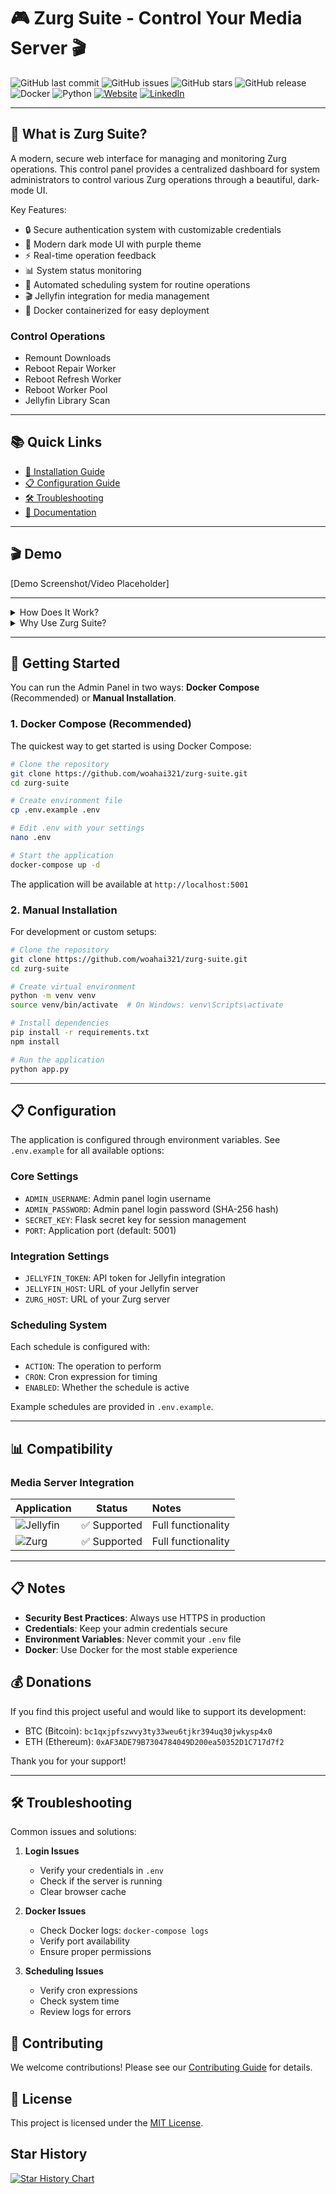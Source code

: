 # 🎮 Zurg Suite - Control Your Media Server 🎬

![GitHub last commit](https://img.shields.io/github/last-commit/woahai321/zurg-suite?style=for-the-badge&logo=github)
![GitHub issues](https://img.shields.io/github/issues/woahai321/zurg-suite?style=for-the-badge&logo=github)
![GitHub stars](https://img.shields.io/github/stars/woahai321/zurg-suite?style=for-the-badge&logo=github)
![GitHub release](https://img.shields.io/github/v/release/woahai321/zurg-suite?style=for-the-badge&logo=github)
![Docker](https://img.shields.io/badge/Docker-ready-blue?style=for-the-badge&logo=docker)
![Python](https://img.shields.io/badge/Python-3.8%2B-blue?style=for-the-badge&logo=python)
[![Website](https://img.shields.io/badge/Website-soluify.com-blue?style=for-the-badge&logo=data:image/png;base64,iVBORw0KGgoAAAANSUhEUgAAABAAAAAQCAYAAAAf8/9hAAAACXBIWXMAAAsTAAALEwEAmpwYAAABKElEQVQ4jZXTMUoDQRQG4C+7YmFhYSHYWFgIHkAQPICFhYcQBEEQxGNYWHgIC0H0BsELWFhYWAQLC2GzxSzsLrOz2f0hMDDvzXvfzLz3ZkopKKMxxrjHJc7wjjd0UgpfZRYVgbM4P2AevZzEHlZwiU5KYa8QmMUNtnCMh5TCqCR0jgF6eEQfq1jHFfbRxHFKYVQQWMQIZxjGehObeEUH7ZTCJCcYx2Ub99jGEEtYwDnWsIk2LlIK/ZzALK7RwlKsPWMppfAc/m+0UwrTnKCBHt7iZnlp5/GCVkrhKyd4wg5WYv6NTkrhNSdoRd0b2Cg0z0dOcIj9uHnePG/+t/k3wR/kyUNUdQE+UAAAAABJRU5ErkJgg==)](https://soluify.com/)
[![LinkedIn](https://img.shields.io/badge/LinkedIn-blue?style=for-the-badge&logo=linkedin)](https://www.linkedin.com/company/soluify)

---

## 🚀 What is Zurg Suite?

A modern, secure web interface for managing and monitoring Zurg operations. This control panel provides a centralized dashboard for system administrators to control various Zurg operations through a beautiful, dark-mode UI.

Key Features:

- 🔒 Secure authentication system with customizable credentials
- 🌙 Modern dark mode UI with purple theme
- ⚡ Real-time operation feedback
- 📊 System status monitoring
- 🔄 Automated scheduling system for routine operations
- 🎬 Jellyfin integration for media management
- 🐳 Docker containerized for easy deployment

### Control Operations

- Remount Downloads
- Reboot Repair Worker
- Reboot Refresh Worker
- Reboot Worker Pool
- Jellyfin Library Scan

---

## 📚 Quick Links

- [🚀 Installation Guide](#-getting-started)
- [📋 Configuration Guide](#-configuration)
- [🛠️ Troubleshooting](#-troubleshooting)
- [📖 Documentation](docs/)

---

## 🎬 Demo

[Demo Screenshot/Video Placeholder]

---

<details>
<summary>How Does It Work?</summary>

The Zurg Suite provides a centralized interface for managing your Zurg operations:

#### 1. **Secure Authentication**

The panel uses a secure authentication system with SHA-256 password hashing and session management.

#### 2. **Operation Control**

Users can perform various operations through the web interface:
- Remount downloads
- Reboot workers
- Scan Jellyfin libraries
- Monitor system status

#### 3. **Automated Scheduling**

The panel includes a flexible scheduling system for routine operations:
- Configure multiple schedules
- Set custom intervals using cron expressions
- Enable/disable schedules as needed
</details>

<details>
<summary>Why Use Zurg Suite?</summary>

- **Centralized Control**: Manage all Zurg operations from one interface
- **Automated Tasks**: Set up scheduled operations for routine maintenance
- **Real-time Monitoring**: Track system status and operation results
- **Secure Access**: Protected by authentication and HTTPS support
- **Easy Deployment**: Simple setup with Docker
</details>

---

## 🚀 Getting Started

You can run the Admin Panel in two ways: **Docker Compose** (Recommended) or **Manual Installation**.

### 1. **Docker Compose** (Recommended)

The quickest way to get started is using Docker Compose:

```bash
# Clone the repository
git clone https://github.com/woahai321/zurg-suite.git
cd zurg-suite

# Create environment file
cp .env.example .env

# Edit .env with your settings
nano .env

# Start the application
docker-compose up -d
```

The application will be available at `http://localhost:5001`

### 2. **Manual Installation**

For development or custom setups:

```bash
# Clone the repository
git clone https://github.com/woahai321/zurg-suite.git
cd zurg-suite

# Create virtual environment
python -m venv venv
source venv/bin/activate  # On Windows: venv\Scripts\activate

# Install dependencies
pip install -r requirements.txt
npm install

# Run the application
python app.py
```

---

## 📋 Configuration

The application is configured through environment variables. See `.env.example` for all available options:

### Core Settings
- `ADMIN_USERNAME`: Admin panel login username
- `ADMIN_PASSWORD`: Admin panel login password (SHA-256 hash)
- `SECRET_KEY`: Flask secret key for session management
- `PORT`: Application port (default: 5001)

### Integration Settings
- `JELLYFIN_TOKEN`: API token for Jellyfin integration
- `JELLYFIN_HOST`: URL of your Jellyfin server
- `ZURG_HOST`: URL of your Zurg server

### Scheduling System
Each schedule is configured with:
- `ACTION`: The operation to perform
- `CRON`: Cron expression for timing
- `ENABLED`: Whether the schedule is active

Example schedules are provided in `.env.example`.

---

## 📊 Compatibility

### Media Server Integration

| Application | Status | Notes |
|:------------|:------:|:------|
| ![Jellyfin](https://img.shields.io/badge/Jellyfin-10.8.0+-blue?style=for-the-badge&logo=jellyfin) | ✅ Supported | Full functionality |
| ![Zurg](https://img.shields.io/badge/Zurg-1.0.0+-purple?style=for-the-badge&logo=github) | ✅ Supported | Full functionality |

---

## 📋 Notes

- **Security Best Practices**: Always use HTTPS in production
- **Credentials**: Keep your admin credentials secure
- **Environment Variables**: Never commit your `.env` file
- **Docker**: Use Docker for the most stable experience

## 💰 Donations

If you find this project useful and would like to support its development:

- BTC (Bitcoin): `bc1qxjpfszwvy3ty33weu6tjkr394uq30jwkysp4x0`
- ETH (Ethereum): `0xAF3ADE79B7304784049D200ea50352D1C717d7f2`

Thank you for your support!

---

## 🛠️ Troubleshooting

Common issues and solutions:

1. **Login Issues**
   - Verify your credentials in `.env`
   - Check if the server is running
   - Clear browser cache

2. **Docker Issues**
   - Check Docker logs: `docker-compose logs`
   - Verify port availability
   - Ensure proper permissions

3. **Scheduling Issues**
   - Verify cron expressions
   - Check system time
   - Review logs for errors

## 🤝 Contributing

We welcome contributions! Please see our [Contributing Guide](CONTRIBUTING.md) for details.

## 📄 License

This project is licensed under the [MIT License](LICENSE).

## Star History

[![Star History Chart](https://api.star-history.com/svg?repos=Woahai321/zurg-suite&type=Date)](https://star-history.com/#Woahai321/zurg-suite&Date) 